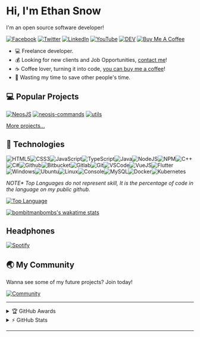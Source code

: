 # Hi, I'm Ethan Snow

I'm an open source software developer!

[![Facebook](https://img.shields.io/badge/facebook-%231877F2.svg?&style=for-the-badge&logo=facebook&logoColor=white)](https://facebook.com/bombitmanbomb) [![Twitter](https://img.shields.io/badge/twitter-%231DA1F2.svg?&style=for-the-badge&logo=twitter&logoColor=white)](https://twitter.com/Bitman_NeosVR) [![LinkedIn](https://img.shields.io/badge/linkedin-%230077B5.svg?&style=for-the-badge&logo=linkedin&logoColor=white)](https://www.linkedin.com/in/ethan-snow-a745461a6/) [![YouTube](https://img.shields.io/badge/youtube-%23FF0000.svg?&style=for-the-badge&logo=youtube&logoColor=white)](https://www.youtube.com/c/bomb_and_kou) [![DEV](https://img.shields.io/badge/DEV-%23000000.svg?&style=for-the-badge&logo=dev.to&logoColor=white)](https://dev.to/bombitmanbomb) [![Buy Me A Coffee](https://img.shields.io/badge/buy%20me%20a%20coffee-%23ff813f.svg?&style=for-the-badge&logo=buy-me-a-coffee&logoColor=white)](https://ko-fi.com/polylogix_studio)

- :computer: Freelance developer.
- :moneybag: Looking for new clients and Job Opportunities, [contact me](mailto:Contact@ethansnow.me)!
- :coffee: Coffee lover, turning it into code, [you can buy me a coffee](https://ko-fi.com/polylogix_studio)!
- :dart: Wasting my time to save other people's time.

## :computer: Popular Projects

[![NeosJS](https://github-readme-stats-6bwx5vgdo.vercel.app/api/pin/?username=PolyLogiX-Studio&repo=Neos.js)](https://github.com/PolyLogiX-Studio/Neos.js)<!-- 1st Line -->
[![neosjs-commands](https://github-readme-stats-6bwx5vgdo.vercel.app/api/pin/?username=PolyLogiX-Studio&repo=neosjs-commands)](https://github.com/PolyLogiX-Studio/neosjs-commands)<!-- 1st Line -->
[![utils](https://github-readme-stats-6bwx5vgdo.vercel.app/api/pin/?username=bombitmanbomb&repo=Http-Client)](https://github.com/bombitmanbomb/Http-Client)<!-- 1st Line -->

[More projects...](https://github.com/PolyLogiX-Studio?tab=repositories)

## :wrench: Technologies

![HTML5](https://img.icons8.com/color/30/html-5.png)![CSS3](https://img.icons8.com/color/30/css3.png)![JavaScript](https://img.icons8.com/color/30/javascript.png)![TypeScript](https://img.icons8.com/color/30/typescript.png)![Java](https://img.icons8.com/color/30/java.png)![NodeJS](https://img.icons8.com/color/30/nodejs.png)![NPM](https://img.icons8.com/color/30/npm.png)![C++](https://img.icons8.com/color/30/c-plus-plus-logo.png)![C#](https://img.icons8.com/color/30/c-sharp-logo.png)![Github](https://img.icons8.com/color/30/github.png)![Bitbucket](https://img.icons8.com/color/30/bitbucket.png)![Gitlab](https://img.icons8.com/color/30/gitlab.png)![Git](https://img.icons8.com/color/30/git.png)![VSCode](https://img.icons8.com/color/30/visual-studio-code-2019.png)![VueJS](https://img.icons8.com/color/30/vue-js.png)![Flutter](https://img.icons8.com/color/30/flutter.png)![Windows](https://img.icons8.com/color/30/windows-10.png)![Ubuntu](https://img.icons8.com/color/30/ubuntu--v1.png)![Linux](https://img.icons8.com/color/30/linux.png)![Console](https://img.icons8.com/color/30/console.png)![MySQL](https://img.icons8.com/color/30/mysql-logo.png)![Docker](https://img.icons8.com/color/30/docker.png)![Kubernetes](https://img.icons8.com/color/30/kubernetes.png)

*NOTE\* Top Languages do not represent skill, It is the percentage of code in the language on my public github.*

[![Top Language](https://github-readme-stats-6bwx5vgdo.vercel.app/api/top-langs?username=bombitmanbomb&layout=compact)](https://github.com/bombitmanbomb/github-readme-stats)

[![bombitmanbombs's wakatime stats](https://github-readme-stats-6bwx5vgdo.vercel.app/api/wakatime?username=bombitmanbomb)](https://wakatime.com/@bombitmanbomb)

## Headphones

[![Spotify](https://novatorem-e87j7kcl5.vercel.app/api/spotify)](https://open.spotify.com/user/22352ieeerem5qsogyc5yotgq)

## :earth_asia: My Community

Wanna see some of my future projects? Join today!

[![Community](https://discordapp.com/api/guilds/571612136036499466/widget.png?style=banner2)](https://discord.io/PolyLogiX)

---

<!-- markdownlint-disable MD033 -->

<details>
    <summary>&#127942 GitHub Awards</summary>

![Github Trophy](https://github-profile-trophy.vercel.app/?username=bombitmanbomb)

</details>

<details>
    <summary>&#9889 GitHub Stats</summary>

[![Github Stats](https://github-readme-stats-6bwx5vgdo.vercel.app/api?username=bombitmanbomb&show_icons=true&count_private=true)](https://github.com/bombitmanbomb)

</details>

<!-- markdownlint-enable MD033 -->

---

